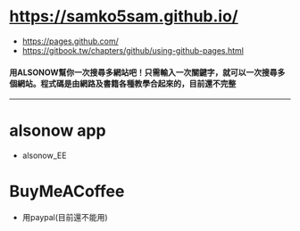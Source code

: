 # https://samko5sam.github.io/

* https://pages.github.com/
* https://gitbook.tw/chapters/github/using-github-pages.html

#### 用ALSONOW幫你一次搜尋多網站吧！只需輸入一次關鍵字，就可以一次搜尋多個網站。程式碼是由網路及書籍各種教學合起來的，目前還不完整

---
# alsonow app
* alsonow_EE

# BuyMeACoffee
* 用paypal(目前還不能用)
